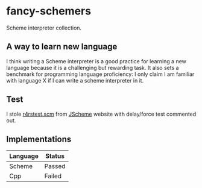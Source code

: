 # fancy-schemers
Scheme interpreter collection.

## A way to learn new language
I think writing a Scheme interpreter is a good practice for learning a new language because it is a challenging but rewarding task.
It also sets a benchmark for programming language proficiency: I only claim I am familiar with language X if I can write a scheme interpreter in it. 

## Test
I stole [r4rstest.scm](http://norvig.com/jscheme/r4rstest.scm) from [JScheme](http://norvig.com/jscheme.html) website with delay/force test commented out.

## Implementations

Language | Status
---------|---------
Scheme   | Passed
Cpp      | Failed

